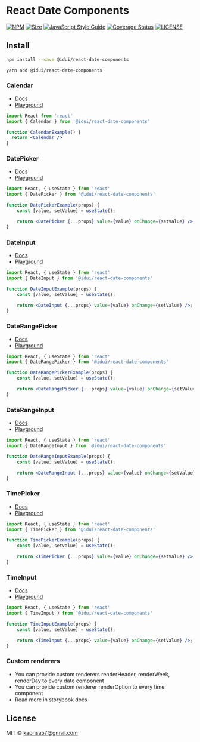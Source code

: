 # React Date Components

[![NPM](https://img.shields.io/npm/v/@idui/react-date-components.svg)](https://www.npmjs.com/package/@idui/react-date-components/)
[![Size](https://img.shields.io/bundlephobia/min/@idui/react-date-components)](https://www.npmjs.com/package/@idui/react-date-components)
[![JavaScript Style Guide](https://img.shields.io/badge/code_style-standard-brightgreen.svg)](https://standardjs.com)
[![Coverage Status](https://coveralls.io/repos/github/id-ui/react-date-components/badge.svg?branch=main)](https://coveralls.io/github/id-ui/react-date-components?branch=main)
[![LICENSE](https://img.shields.io/github/license/id-ui/react-date-components)](https://github.com/id-ui/react-date-components/blob/main/LICENSE)

## Install

```bash
npm install --save @idui/react-date-components
```

```bash
yarn add @idui/react-date-components
```

### Calendar

- [Docs](https://id-ui.github.io/react-date-components/?path=/docs/calendar--playground)
- [Playground](https://id-ui.github.io/react-date-components/?path=/story/calendar--playground)

```jsx
import React from 'react'
import { Calendar } from '@idui/react-date-components'

function CalendarExample() {
  return <Calendar />
}
```

### DatePicker

- [Docs](https://id-ui.github.io/react-date-components/?path=/docs/datepicker--playground)
- [Playground](https://id-ui.github.io/react-date-components/?path=/story/datepicker--playground)

```jsx
import React, { useState } from 'react'
import { DatePicker } from '@idui/react-date-components'

function DatePickerExample(props) {
    const [value, setValue] = useState();

    return <DatePicker {...props} value={value} onChange={setValue} />;
}
```

### DateInput

- [Docs](https://id-ui.github.io/react-date-components/?path=/docs/dateinput--playground)
- [Playground](https://id-ui.github.io/react-date-components/?path=/story/dateinput--playground)

```jsx
import React, { useState } from 'react'
import { DateInput } from '@idui/react-date-components'

function DateInputExample(props) {
    const [value, setValue] = useState();

    return <DateInput {...props} value={value} onChange={setValue} />;
}
```

### DateRangePicker

- [Docs](https://id-ui.github.io/react-date-components/?path=/docs/daterangepicker--playground)
- [Playground](https://id-ui.github.io/react-date-components/?path=/story/daterangepicker--playground)

```jsx
import React, { useState } from 'react'
import { DateRangePicker } from '@idui/react-date-components'

function DateRangePickerExample(props) {
    const [value, setValue] = useState();

    return <DateRangePicker {...props} value={value} onChange={setValue} />;
}
```

### DateRangeInput

- [Docs](https://id-ui.github.io/react-date-components/?path=/docs/daterangeinput--playground)
- [Playground](https://id-ui.github.io/react-date-components/?path=/story/daterangeinput--playground)

```jsx
import React, { useState } from 'react'
import { DateRangeInput } from '@idui/react-date-components'

function DateRangeInputExample(props) {
    const [value, setValue] = useState();

    return <DateRangeInput {...props} value={value} onChange={setValue} />;
}
```

### TimePicker

- [Docs](https://id-ui.github.io/react-date-components/?path=/docs/timepicker--playground)
- [Playground](https://id-ui.github.io/react-date-components/?path=/story/timepicker--playground)

```jsx
import React, { useState } from 'react'
import { TimePicker } from '@idui/react-date-components'

function TimePickerExample(props) {
    const [value, setValue] = useState();

    return <TimePicker {...props} value={value} onChange={setValue} />;
}
```

### TimeInput

- [Docs](https://id-ui.github.io/react-date-components/?path=/docs/timeinput--playground)
- [Playground](https://id-ui.github.io/react-date-components/?path=/story/timeinput--playground)

```jsx
import React, { useState } from 'react'
import { TimeInput } from '@idui/react-date-components'

function TimeInputExample(props) {
    const [value, setValue] = useState();

    return <TimeInput {...props} value={value} onChange={setValue} />;
}
```

### Custom renderers

- You can provide custom renderers renderHeader, renderWeek, renderDay to every date component
- You can provide custom renderer renderOption to every time component
- Read more in storybook docs

## License

MIT © [kaprisa57@gmail.com](https://github.com/id-ui)